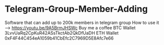 # Telegram-Group-Member-Adding
Software that can add up to 200k members in telegram group
How to use it --> https://youtu.be/9A5BrmJHSWc
Buy me a coffee
BTC Wallet
3LvvUaRq2CpKuR42ASsTkctAb2QkDfUaDH
ETH Wallet
0xF4F44C454eA1059b41CbEfc2C7969D5E8Afc7e66
